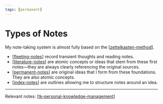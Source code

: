 ```yaml
---
tags: [permanent]
---
```


# Types of Notes

My note-taking system is almost fully based on the [[zettelkasten-method]]. 

- [[fleeting-notes]] record transient thoughts and reading notes. 
- [[literature-notes]] are atomic concepts or ideas that stem from these first notes—they are always clearly referencing the original sources. 
- [[permanent-notes]] are original ideas that I form from these foundations. They are also atomic concepts.
- [[index-notes]] are outlines allowing me to structure notes around an idea.

---
Relevant notes: [[tk-personal-knowledge-management]]

[//begin]: # "Autogenerated link references for markdown compatibility"
[zettelkasten-method]: ../3-literature/zettelkasten-method "Zettelkasten Method"
[fleeting-notes]: ../3-literature/fleeting-notes "Fleeting Notes"
[literature-notes]: ../3-literature/literature-notes "Literature Notes"
[permanent-notes]: ../3-literature/permanent-notes "Permanent Notes"
[index-notes]: ../3-literature/index-notes "Index Notes"
[tk-personal-knowledge-management]: ../7-tk/tk-personal-knowledge-management "Personal Knowledge Management"
[//end]: # "Autogenerated link references"